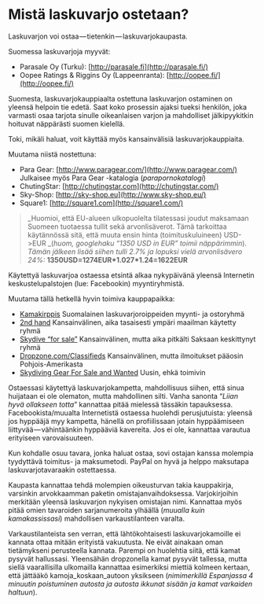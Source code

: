 # Mistä laskuvarjo ostetaan?

Laskuvarjon voi ostaa — tietenkin — laskuvarjokaupasta.

Suomessa laskuvarjoja myyvät:

* Parasale Oy \(Turku\): [http://parasale.fi](http://parasale.fi/)
* Oopee Ratings & Riggins Oy \(Lappeenranta\): [http://oopee.fi/](http://oopee.fi/)

Suomesta, laskuvarjokauppiaalta ostettuna laskuvarjon ostaminen on yleensä helpoin tie edetä. Saat koko prosessin ajaksi tueksi henkilön, joka varmasti osaa tarjota sinulle oikeanlaisen varjon ja mahdolliset jälkipyykitkin hoituvat näppärästi suomen kielellä.

Toki, mikäli haluat, voit käyttää myös kansainvälisiä laskuvarjokauppiaita.

Muutama niistä nostettuna:

* Para Gear: [http://www.paragear.com/](http://www.paragear.com/)
  Julkaisee myös Para Gear -katalogia \(_parapornokatalogi_\)
* ChutingStar: [http://chutingstar.com](http://chutingstar.com/)
* Sky-Shop: [http://sky-shop.eu](http://www.sky-shop.eu/)
* Square1: [http://square1.com](http://square1.com/)

> _Huomioi, että EU-alueen ulkopuolelta tilatessasi joudut maksamaan Suomeen tuotaessa tullit sekä arvonlisäverot. Tämä tarkoittaa käytännössä sitä, että muuta ensin hinta \(toimituskuluineen\) USD-&gt;EUR _\(_huom, googlehaku “1350 USD in EUR” toimii näppärimmin_\).
> _Tämän jälkeen lisää siihen tulli 2.7% ja lopuksi vielä arvonlisävero 24%:_
> **1350USD=1274EUR\*1.027\*1.24=1622EUR**

Käytettyä laskuvarjoa ostaessa etsintä alkaa nykypäivänä yleensä Internetin keskustelupalstojen \(lue: Facebookin\) myyntiryhmistä.

Muutama tällä hetkellä hyvin toimiva kauppapaikka:

* [Kamakirppis](https://www.facebook.com/groups/594592833996073/)
  Suomalainen laskuvarjoroippeiden myynti- ja ostoryhmä
* [2nd hand](https://www.facebook.com/groups/2ndhandforsale/)
  Kansainvälinen, aika tasaisesti ympäri maailman käytetty ryhmä
* [Skydive “for sale”](https://www.facebook.com/groups/skydiveforsale/)
  Kansainvälinen, mutta aika pitkälti Saksaan keskittynyt ryhmä
* [Dropzone.com/Classifieds](http://www.dropzone.com/classifieds/)
  Kansainvälinen, mutta ilmoitukset pääosin Pohjois-Amerikasta
* [Skydiving Gear For Sale and Wanted](https://www.facebook.com/groups/SkydivingGear/)
  Uusin, ehkä toimivin

Ostaessasi käytettyä laskuvarjokampetta, mahdollisuus siihen, että sinua huijataan ei ole olematon, mutta mahdollinen silti. Vanha sanonta “_Liian hyvä ollakseen totta_” kannattaa pitää mielessä tässäkin tapauksessa.  
Facebookista/muualta Internetistä ostaessa huolehdi perusjutuista: yleensä jos hyppääjä myy kampetta, hänellä on profiilissaan jotain hyppäämiseen liittyvää — vähintäänkin hyppääviä kavereita. Jos ei ole, kannattaa varautua erityiseen varovaisuuteen.

Kun kohdalle osuu tavara, jonka haluat ostaa, sovi ostajan kanssa molempia tyydyttävä toimitus- ja maksumetodi. PayPal on hyvä ja helppo maksutapa laskuvarjotavaraakin ostettaessa.

Kaupasta kannattaa tehdä molempien oikeusturvan takia kauppakirja, varsinkin arvokkaamman paketin omistajanvaihdoksessa. Varjokirjoihin merkitään yleensä laskuvarjon nykyisen omistajan nimi. Kannattaa myös pitää omien tavaroiden sarjanumeroita ylhäällä \(_muualla kuin kamakassissasi_\) mahdollisen varkaustilanteen varalta.

Varkaustilanteista sen verran, että lähtökohtaisesti laskuvarjokamoille ei kannata ottaa mitään erityistä vakuutusta. Ne eivät ainakaan oman tietämykseni perusteella kannata. Parempi on huolehtia siitä, että kamat pysyvät hallussasi. Yleensähän dropzonella kamat pysyvät tallessa, mutta siellä vaarallisilla ulkomailla kannattaa esimerkiksi miettiä kolmeen kertaan, että jättääkö kamoja_koskaan_autoon yksikseen \(_nimimerkillä Espanjassa 4 minuutin poistuminen autosta ja autosta ikkunat sisään ja kamat varkaiden haltuun_\).



